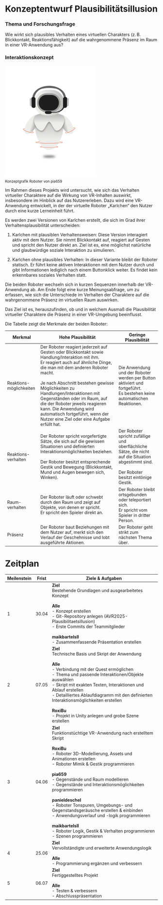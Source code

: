# Konzeptentwurf Plausibilitätsillusion

### Thema und Forschungsfrage
Wie wirkt sich plausibles Verhalten eines virtuellen Charakters (z. B. Blickkontakt, Reaktionsfähigkeit) auf die wahrgenommene Präsenz im Raum in einer VR-Anwendung aus?


### Interaktionskonzept
<img style="width: 300px;" src="./Grafik_Karlchen.png"> <br>
<sub>Konzeptgrafik Roboter von pia659</sub>

Im Rahmen dieses Projekts wird untersucht, wie sich das Verhalten virtueller Charaktere auf die Wirkung von VR-Inhalten auswirkt, insbesondere im Hinblick auf das Nutzererleben. Dazu wird eine VR-Anwendung entwickelt, in der der virtuelle Roboter „Karlchen“ den Nutzer durch eine kurze Lerneinheit führt.

Es werden zwei Versionen von Karlchen erstellt, die sich im Grad ihrer Verhaltensplausibilität unterscheiden:

1. Karlchen mit plausiblen Verhaltensweisen:
Diese Version interagiert aktiv mit dem Nutzer. Sie nimmt Blickkontakt auf, reagiert auf Gesten und spricht den Nutzer direkt an. Ziel ist es, eine möglichst natürliche und glaubwürdige soziale Interaktion zu simulieren.

2. Karlchen ohne plausibles Verhalten:
In dieser Variante bleibt der Roboter statisch. Er führt keine aktiven Interaktionen mit dem Nutzer durch und gibt Informationen lediglich nach einem Buttonklick weiter. Es findet kein erkennbares soziales Verhalten statt.

Die beiden Roboter wechseln sich in kurzen Sequenzen innerhalb der VR-Anwendung ab. 
Am Ende folgt eine kurze Meinungsabfrage, um zu erfassen, wie sich die Unterschiede im Verhalten der Charaktere auf die wahrgenommene Präsenz im virtuellen Raum auswirken.

Das Ziel ist es, herauszufinden, ob und in welchem Ausmaß die Plausibilität virtueller Charaktere die Präsenz in einer VR-Umgebung beeinflusst.

Die Tabelle zeigt die Merkmale der beiden Roboter:


| **Merkmal**             | **Hohe Plausibilität**                                                                                                                                                                                                                                                                                                                           | **Geringe Plausibilität**                                                                                                                           |
| ----------------------- | ------------------------------------------------------------------------------------------------------------------------------------------------------------------------------------------------------------------------------------------------------------------------------------------------------------------------------------------------ | --------------------------------------------------------------------------------------------------------------------------------------------------- |
| Reaktions-möglichkeiten | Der Roboter reagiert jederzeit auf Gesten oder Blickkontakt sowie Handlung/Interaktion mit ihm.<br/>Er reagiert auch auf ähnliche Dinge, die man mit dem anderen Roboter macht.<br/><br/>Je nach Abschnitt bestehen gewisse Möglichkeiten zu Handlungen/Interaktionen mit Gegenständen oder im Raum, auf die der Roboter jeweils reagieren kann. Die Anwendung wird automatisch fortgeführt, wenn der Nutzer eine Ziel oder eine Aufgabe erfüllt hat. | Die Anwendung und der Roboter werden per Button aktiviert und fortgeführt.<br/>Es bestehen keine automatischen Reaktionen.                          |
| Reaktions-verhalten     | Der Roboter spricht vorgefertigte Sätze, die sich auf die gewissen Situationen und definierten Interaktionsmöglichkeiten beziehen.<br/><br/>Der Roboter besitzt entsprechende Gestik und Bewegung (Blickkontakt, Mund und Augen bewegen sich, Winken).                                                                                           | Der Roboter spricht zufällige und oberflächliche Sätze, die nicht auf die Situation abgestimmt sind.<br/><br/>Der Roboter besitzt eintönige Gestik. |
| Raum-verhalten          | Der Roboter läuft oder schwebt durch den Raum und zeigt auf Objekte, von denen er spricht.<br/>Er spricht den Spieler direkt an.                                                                                                                                                                                                                 | Der Roboter bleibt ortsgebunden oder teleportiert sich.<br/>Er spricht vom Spieler in dritter Person.                                               |
| Präsenz                 | Der Roboter baut Beziehungen mit dem Nutzer auf, merkt sich den Verlauf der Geschehnisse und lobt ausgeführte Aktionen.                                                                                                                                                                                                                          | Der Roboter geht strikt zum nächsten Thema über.                                                                                                    |


# Zeitplan

| **Meilenstein** | **Frist**  | **Ziele & Aufgaben** |
|-------------|--------|----------|
| 1           | 30.04  | **Ziel**<br>Bestehende Grundlagen und ausgearbeitetes Konzept<br><br>**Alle**<br>- Konzept erstellen<br>- Git-Repository anlegen (AVR2025-Plausibilitaetsillusion)<br>- Erste Commits der Teammitglieder <br><br> **maikbartelsII**<br>- Zusammenfassende Präsentation erstellen|
| 2           | 07.05  | **Ziel**<br>Technische Basis und Skript der Anwendung<br><br>**Alle**<br>- Verbindung mit der Quest ermöglichen<br>- Thema und passende Interaktionen/Objekte auswählen<br>- Skript mit exakten Texten, Interaktionen und Ablauf erstellen<br>- Detailliertes Ablaufdiagramm mit den definierten Interaktionsmöglichkeiten erstellen<br><br>**RoxiBu**<br>- Projekt in Unity anlegen und grobe Szene erstellen |
| 3           | 04.06  | **Ziel**<br>Funktionstüchtige VR-Anwendung nach erstelltem Skript<br><br>**RoxiBu**<br>- Roboter 3D-Modellierung, Assets und Animationen erstellen<br>- Roboter Mimik & Gestik programmieren<br><br>**pia659**<br>- Gegenstände und Raum modellieren<br>- Gegenstände und Interaktionsmöglichkeiten programmieren<br><br>**panieldeschel**<br>- Roboter Tonspuren, Umgebungs- und Gegenstandsgeräusche erstellen & einbinden<br>- Anwendungsverlauf und -logik programmieren<br><br>**maikbartelsII**<br>- Roboter Logik, Gestik & Verhalten programmieren<br>- Szenen programmieren |
| 4           | 25.06  | **Ziel**<br>Vervollständigte und erweiterte Anwendungslogik<br><br>**Alle**<br>- Programmierung ergänzen und verbessern |
| 5           | 06.07  | **Ziel**<br>Fertiggestelltes Projekt<br><br>**Alle**<br>- Testen & verbessern<br>- Abschlusspräsentation |
